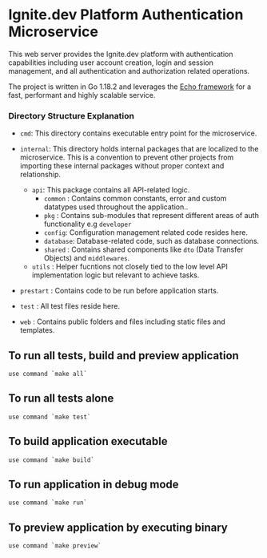 # Ignite.dev Platform Authentication Microservice

This web server provides the Ignite.dev platform  with authentication capabilities including user account creation, login and session management, and all authentication and authorization related operations.


The project is written in Go 1.18.2 and leverages the
[Echo framework](https://echo.labstack.com/) for a fast, performant and highly scalable service.


### Directory Structure Explanation

- `cmd`: This directory contains executable entry point for the microservice.

- `internal`: This directory holds internal packages that are localized to the microservice. This is a convention to prevent other projects from importing these internal packages without proper context and relationship.
  - `api`: This package contains all API-related logic.
    - `common` : Contains common constants, error and custom datatypes used throughout the application..
    - `pkg` : Contains sub-modules that represent different areas of auth functionality e.g `developer`
    - `config`: Configuration management related code resides   here.
    - `database`: Database-related code, such as database connections.
    - `shared` : Contains shared components like `dto` (Data Transfer Objects) and `middlewares`.
  - `utils` : Helper fucntions not closely tied to the low level API implementation logic but relevant to achieve tasks.
- `prestart` : Contains code to be run before application starts.
- `test` : All test files reside here.
- `web` : Contains public folders and files including static files and templates.




## To run all tests, build and preview application 

    use command `make all`

## To run all tests alone

    use command `make test`

## To build application executable

    use command `make build`

## To run application in debug mode

    use command `make run`

## To preview application by executing binary

    use command `make preview`